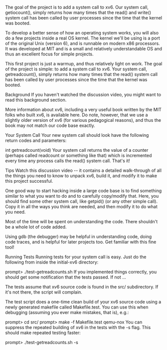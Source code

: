 The goal of the project is to add a system call to xv6. Our system call, getiocount(), simply returns how many times that the read() and write() system call has been called by user processes since the time that the kernel was booted.

To develop a better sense of how an operating system works, you will also do a few projects inside a real OS kernel. The kernel we'll be using is a port of the original Unix (version 6), and is runnable on modern x86 processors. It was developed at MIT and is a small and relatively understandable OS and thus an excellent focus for simple projects.

This first project is just a warmup, and thus relatively light on work. The goal of the project is simple: to add a system call to xv6. Your system call, getreadcount(), simply returns how many times that the read() system call has been called by user processes since the time that the kernel was booted.

Background
If you haven't watched the discussion video, you might want to read this background section.

More information about xv6, including a very useful book written by the MIT folks who built xv6, is available here. Do note, however, that we use a slightly older version of xv6 (for various pedagogical reasons), and thus the book may not match our code base exactly.

Your System Call
Your new system call should look have the following return codes and parameters:

int getreadcount(void)
Your system call returns the value of a counter (perhaps called readcount or something like that) which is incremented every time any process calls the read() system call. That's it!

Tips
Watch this discussion video -- it contains a detailed walk-through of all the things you need to know to unpack xv6, build it, and modify it to make this project successful.

One good way to start hacking inside a large code base is to find something similar to what you want to do and to carefully copy/modify that. Here, you should find some other system call, like getpid() (or any other simple call). Copy it in all the ways you think are needed, and then modify it to do what you need.

Most of the time will be spent on understanding the code. There shouldn't be a whole lot of code added.

Using gdb (the debugger) may be helpful in understanding code, doing code traces, and is helpful for later projects too. Get familiar with this fine tool!

Running Tests
Running tests for your system call is easy. Just do the following from inside the initial-xv6 directory:

prompt> ./test-getreadcounts.sh
If you implemented things correctly, you should get some notification that the tests passed. If not ...

The tests assume that xv6 source code is found in the src/ subdirectory. If it's not there, the script will complain.

The test script does a one-time clean build of your xv6 source code using a newly generated makefile called Makefile.test. You can use this when debugging (assuming you ever make mistakes, that is), e.g.:

prompt> cd src/
prompt> make -f Makefile.test qemu-nox
You can suppress the repeated building of xv6 in the tests with the -s flag. This should make repeated testing faster:

prompt> ./test-getreadcounts.sh -s
